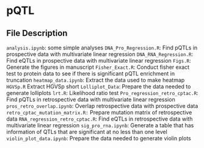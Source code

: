 # pQTL

## File Description
`analysis.ipynb`: some simple analyses
`DNA_Pro_Regression.R`: Find pQTLs in prospective data with multivariate linear regression
`DNA_RNA_Regression.R`: Find eQTLs in prospective data with multivariate linear regression
`Figs.R`: Generate the figures in manuscript
`Fisher_Exact.R`: Conduct fisher exact test to protein data to see if there is significant pQTL enrichment in truncation
`heatmap_data.ipynb`: Extract the data used to make heatmap
`HGVSp.R` Extract HGVSp short
`Lolliplot_Data`: Prepare the data needed to generate lolliplots
`lrt.R`: Likelihood ratio test
`Pro_regression_retro_cptac.R`: Find pQTLs in retrospective data with multivariate linear regression
`pros_retro_overlap.ipynb`: Overlap retrospective data with prospective data
`retro_cptac_mutation_matrix.R:` Prepare mutation matrix of retrospective data
`RNA_regression_retro_cptac.R`: Find eQTLs in retrospective data with multivariate linear regression
`sig_pro_rna.ipynb`: Generate a table that has information of QTLs that are significant at no less than one level
`violin_plot_data.ipynb`: Prepare the data needed to generate violin plots

